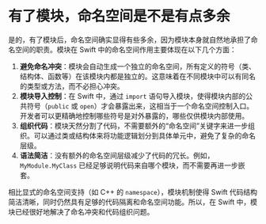 # 有了模块，命名空间是不是有点多余

是的，有了模块后，命名空间确实显得有些多余，因为模块本身就自然地承担了命名空间的职责。模块在 Swift 中的命名空间作用主要体现在以下几个方面：

1. **避免命名冲突**：模块会自动生成一个独立的命名空间，所有定义的符号（类、结构体、函数等）在该模块内都是独立的。这意味着在不同模块中可以有同名的类型或方法，而不必担心冲突。
2. **模块导入控制**：在 Swift 中，通过 `import` 语句导入模块，使得模块内部的公共符号（`public` 或 `open`）才会暴露出来，这相当于一个命名空间控制入口。开发者可以更精确地控制哪些符号是对外暴露的，哪些仅供模块内部使用。
3. **组织代码**：模块天然分割了代码，不需要额外的“命名空间”关键字来进一步组织。可以通过类或结构体来将功能逻辑划分到具体单元中，避免了复杂的命名层级。
4. **语法简洁**：没有额外的命名空间层级减少了代码的冗长。例如，`MyModule.MyClass` 已经足够说明代码来自哪个模块，而不需要再进一步嵌套。

相比显式的命名空间支持（如 C++ 的 `namespace`），模块机制使得 Swift 代码结构简洁清晰，同时仍然具有足够的代码隔离和命名空间功能。所以，在 Swift 中，模块已经很好地解决了命名冲突和代码组织问题。
